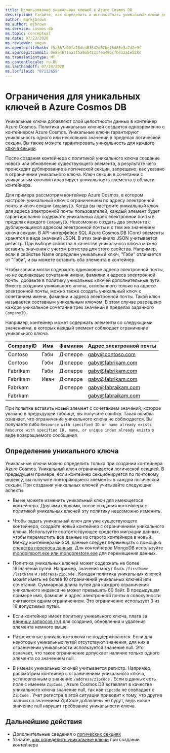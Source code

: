 ```yaml
---
title: Использование уникальных ключей в Azure Cosmos DB
description: Узнайте, как определить и использовать уникальные ключи для базы данных Azure Cosmos. В этой статье также описывается, как уникальные ключи добавляют уровень целостности данных.
author: markjbrown
ms.author: mjbrown
ms.service: cosmos-db
ms.topic: conceptual
ms.date: 07/23/2020
ms.reviewer: sngun
ms.openlocfilehash: f5a867a00fa28dcd03842d02be16d88e3a7d2e9f
ms.sourcegitcommit: 0e8a4671aa3f5a9a54231fea48bcfb432a1e528c
ms.translationtype: MT
ms.contentlocale: ru-RU
ms.lasthandoff: 07/24/2020
ms.locfileid: "87132659"
---
```

# <a name="unique-key-constraints-in-azure-cosmos-db"></a>Ограничения для уникальных ключей в Azure Cosmos DB

Уникальные ключи добавляют слой целостности данных в контейнер Azure Cosmos. Политика уникальных ключей создается одновременно с контейнером Azure Cosmos. Уникальные ключи гарантируют уникальность одного или нескольких значений в пределах логической секции. Вы также можете гарантировать уникальность для каждого [ключа секции](partition-data.md).

После создания контейнера с политикой уникального ключа создание нового или обновление существующего элемента, в результате чего происходит дублирование в логической секции, запрещено, как указано в ограничении уникального ключа. Ключ секции в сочетании с уникальным ключом гарантирует уникальность элемента в области контейнера.

Для примера рассмотрим контейнер Azure Cosmos, в котором настроен уникальный ключ с ограничением по адресу электронной почты и ключ секции `CompanyID`. Когда вы настроите уникальный ключ для адреса электронной почты пользователей, каждый элемент будет гарантированно содержать уникальный адрес электронной почты в пределах каждого `CompanyID`. Невозможно создать два элемента с дублирующимся адресом электронной почты и с тем же значением ключа секции. В API-интерфейсе SQL Azure Cosmos DB (Core) элементы хранятся в виде значений JSON. В этих значениях JSON учитывается регистр. При выборе свойства в качестве уникального ключа можно вставить значения с учетом регистра для этого свойства. Например, если в свойстве Name определен уникальный ключ, "Гэби" отличается от "Гэби", и вы можете вставить оба элемента в контейнер.

Чтобы записи могли содержать одинаковые адреса электронной почты, но не одинаковые сочетания имени, фамилии и адреса электронной почты, добавьте в политику уникальных ключей дополнительные пути. Вместо создания уникального ключа, основанного только на адресе электронной почты, можно также создать уникальный ключ с сочетанием имени, фамилии и адреса электронной почты. Такой ключ называется составным уникальным ключом. В этом случае разрешено каждое уникальное сочетание трех значений в пределах заданного `CompanyID`. 

Например, контейнер может содержать элементы со следующими значениями, в которых каждый элемент соблюдает ограничение уникального ключа.

|CompanyID|Имя|Фамилия|Адрес электронной почты|
|---|---|---|---|
|Contoso|Гэби|Дюперре|gaby@contoso.com |
|Contoso|Гэби|Дюперре|gaby@fabrikam.com|
|Fabrikam|Гэби|Дюперре|gaby@fabrikam.com|
|Fabrikam|Иван|Дюперре|gaby@fabrikam.com|
|Fabrkam|   |Дюперре|gaby@fabraikam.com|
|Fabrkam|   |   |gaby@fabraikam.com|

При попытке вставить новый элемент с сочетанием значений, которое указано в предыдущей таблице, вы получите ошибку. Такая ошибка означает, что ограничение уникального ключа не соблюдается. Вы получаете либо `Resource with specified ID or name already exists` `Resource with specified ID, name, or unique index already exists` в виде возвращаемого сообщения. 

## <a name="define-a-unique-key"></a>Определение уникального ключа

Уникальные ключи можно определить только при создании контейнера Azure Cosmos. Уникальный ключ ограничивается логической секцией. В предыдущем примере, если контейнер секционируется по почтовому индексу, вы получите повторяющиеся элементы в каждой логической секции. При создании уникальных ключей учитывайте следующие аспекты.

* Вы не можете изменить уникальный ключ для имеющегося контейнера. Другими словами, после создания контейнера с политикой уникальных ключей эту политику невозможно изменить.

* Чтобы задать уникальный ключ для уже существующего контейнера, создайте новый контейнер с ограничением уникального ключа. Используйте соответствующее средство миграции данных, чтобы переместить все данные из старого контейнера в новый. Между контейнерами SQL данные следует перемещать с помощью [средства переноса данных](import-data.md). Для контейнеров MongoDB используйте [mongoimport.exe или mongorestore.exe](mongodb-migrate.md) для перемещения данных.

* Политика уникальных ключей может содержать не более 16значений путей. Например, значения могут быть `/firstName` , `/lastName` и `/address/zipCode` . Каждая политика уникальных ключей может иметь не более 10 ограничений уникальных ключей или сочетаний. Суммарная длина путей для каждого ограничения уникального индекса не может превышать 60 байт. В предыдущем примере имя, фамилия и адрес электронной почты в совокупности считаются одним ограничением. Это ограничение использует 3 из 16 допустимых путей.

* Если контейнер имеет политику уникального ключа, плата за [единицу запросов (ru)](request-units.md) для создания, обновления и удаления элемента немного выше.

* Разреженные уникальные ключи не поддерживаются. Если для некоторых уникальных путей отсутствуют значения, для них в ограничении уникальности используется значение null. Это означает, что такое ограничение допускает наличие только одного элемента со значением null.

* В именах уникальных ключей учитывается регистр. Например, рассмотрим контейнер с ограничением уникального ключа, установленным в значение `/address/zipcode` . Если в данных есть поле с именем `ZipCode` , Azure Cosmos DB вставляет в качестве уникального ключа значение null, так как `zipcode` не совпадает с `ZipCode` . Учет регистра в этой ситуации приводит к тому, что другие записи со значением ZipCode добавлены не будут, ведь новое значение null нарушит требование уникальности ключа.

## <a name="next-steps"></a>Дальнейшие действия

* Дополнительные сведения о [логических секциях](partition-data.md)
* Узнайте, [как определить уникальные ключи](how-to-define-unique-keys.md) при создании контейнера
